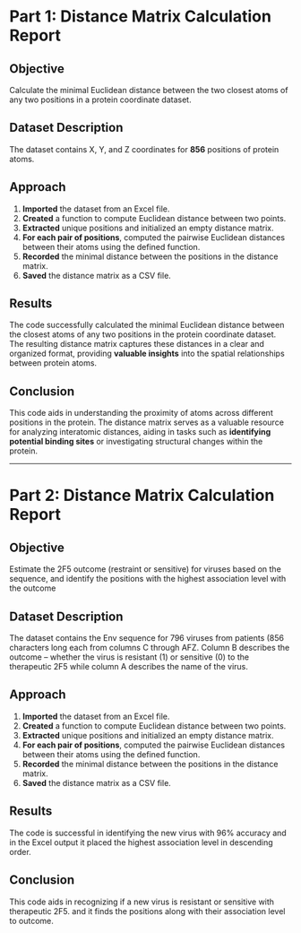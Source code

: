 # Part 1: Distance Matrix Calculation Report

## Objective
Calculate the minimal Euclidean distance between the two closest atoms of any two positions in a protein coordinate dataset.

## Dataset Description
The dataset contains X, Y, and Z coordinates for **856** positions of protein atoms.

## Approach
1. **Imported** the dataset from an Excel file.
2. **Created** a function to compute Euclidean distance between two points.
3. **Extracted** unique positions and initialized an empty distance matrix.
4. **For each pair of positions**, computed the pairwise Euclidean distances between their atoms using the defined function.
5. **Recorded** the minimal distance between the positions in the distance matrix.
6. **Saved** the distance matrix as a CSV file.

## Results
The code successfully calculated the minimal Euclidean distance between the closest atoms of any two positions in the protein coordinate dataset. The resulting distance matrix captures these distances in a clear and organized format, providing **valuable insights** into the spatial relationships between protein atoms.

## Conclusion
This code aids in understanding the proximity of atoms across different positions in the protein. The distance matrix serves as a valuable resource for analyzing interatomic distances, aiding in tasks such as **identifying potential binding sites** or investigating structural changes within the protein.

<hr>

# Part 2: Distance Matrix Calculation Report

## Objective
Estimate the 2F5 outcome (restraint or sensitive) for viruses based on the sequence, and identify the positions with the highest association level with the outcome

## Dataset Description
The dataset contains the Env sequence for 796 viruses from patients (856 characters long each from columns C through AFZ. Column B describes the outcome – whether the virus is resistant (1) or sensitive (0) to the therapeutic 2F5 while column A describes the name of the virus. 

## Approach
1. **Imported** the dataset from an Excel file.
2. **Created** a function to compute Euclidean distance between two points.
3. **Extracted** unique positions and initialized an empty distance matrix.
4. **For each pair of positions**, computed the pairwise Euclidean distances between their atoms using the defined function.
5. **Recorded** the minimal distance between the positions in the distance matrix.
6. **Saved** the distance matrix as a CSV file.

## Results
The code is successful in identifying the new virus with 96% accuracy and in the Excel output it placed the highest association level in descending order. 

## Conclusion
This code aids in recognizing if a new virus is resistant or sensitive with therapeutic 2F5. and it finds the positions along with their association level to outcome. 
